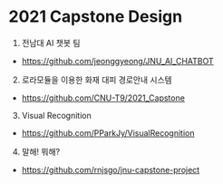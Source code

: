 # 2021 Capstone Design

1. 전남대 AI 챗봇 팀
- https://github.com/jeonggyeong/JNU_AI_CHATBOT

2. 로라모듈을 이용한 화재 대피 경로안내 시스템
- https://github.com/CNU-T9/2021_Capstone

3. Visual Recognition
- https://github.com/PParkJy/VisualRecognition

4. 말해! 뭐해?
- https://github.com/rnjsgo/jnu-capstone-project